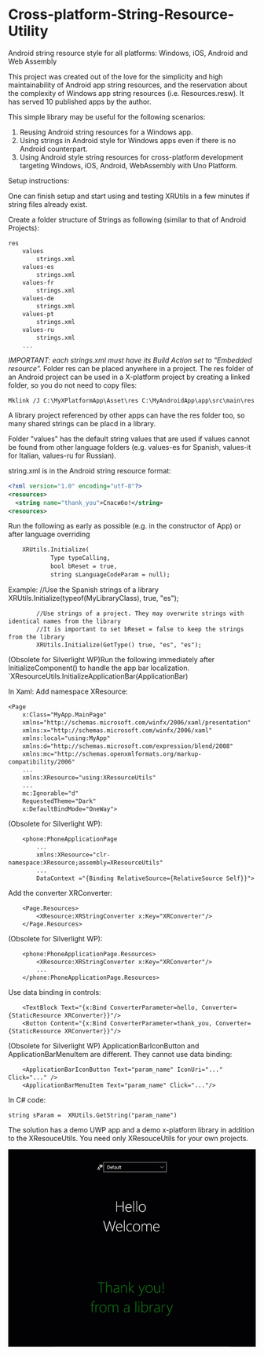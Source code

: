 # Cross-platform-String-Resource-Utility
Android string resource style for all platforms: Windows, iOS, Android and Web Assembly

This project was created out of the love for the simplicity and high maintainability of Android app string resources, and the reservation about the complexity of Windows app string resources (i.e. Resources.resw).  It has served 10 published apps by the author. 

This simple library may be useful for the following scenarios:
1. Reusing Android string resources for a Windows app.
2. Using strings in Android style for Windows apps even if there is no Android counterpart. 
3. Using Android style string resources  for cross-platform development targeting Windows, iOS, Android, WebAssembly with Uno Platform.

Setup instructions:

One can finish setup and start using and testing XRUtils in a few minutes if string files already exist.

Create a folder structure of Strings as following (similar to that of Android Projects):

	res
		values
			strings.xml
		values-es
			strings.xml
		values-fr
			strings.xml
		values-de
			strings.xml
		values-pt
			strings.xml
		values-ru
			strings.xml
		...
*IMPORTANT: each strings.xml must have its Build Action set to "Embedded resource".*
Folder res can be placed anywhere in a project. 
The res folder of an Android project can be used in a X-platform project by creating a linked folder, so you do not need to copy files:
```	
Mklink /J C:\MyXPlatformApp\Asset\res C:\MyAndroidApp\app\src\main\res
```
A library project referenced by other apps can have the res folder too, so many shared strings can be placd in a library. 

Folder "values" has the default string values that are used if values cannot be found from other language folders 
(e.g. values-es for Spanish, values-it for Italian, values-ru for Russian).

string.xml is in the Android string resource format:
```xml
<?xml version="1.0" encoding="utf-8"?>
<resources>
  <string name="thank_you">Спасибо!</string>
<resources>
```
Run the following as early as possible (e.g. in the constructor of App) or after language overriding
```xml
	XRUtils.Initialize(
            Type typeCalling,
            bool bReset = true,
            string sLanguageCodeParam = null);
```	    
Example:
            //Use the Spanish strings of a library
            XRUtils.Initialize(typeof(MyLibraryClass), true, "es");

            //Use strings of a project. They may overwrite strings with identical names from the library
            //It is important to set bReset = false to keep the strings from the library
			XRUtils.Initialize(GetType() true, "es", "es");   
	
(Obsolete for Silverlight WP)Run the following immediately after InitializeComponent() to handle the app bar localization. 
	`XResourceUtils.InitializeApplicationBar(ApplicationBar) 

In Xaml:
Add namespace XResource:
```
<Page
    x:Class="MyApp.MainPage"
    xmlns="http://schemas.microsoft.com/winfx/2006/xaml/presentation"
    xmlns:x="http://schemas.microsoft.com/winfx/2006/xaml"
    xmlns:local="using:MyApp"
    xmlns:d="http://schemas.microsoft.com/expression/blend/2008"
    xmlns:mc="http://schemas.openxmlformats.org/markup-compatibility/2006"
	...
    xmlns:XResource="using:XResourceUtils"
	...
    mc:Ignorable="d"
    RequestedTheme="Dark"
    x:DefaultBindMode="OneWay">
```

(Obsolete for Silverlight WP):
```
	<phone:PhoneApplicationPage
		...
		xmlns:XResource="clr-namespace:XResource;assembly=XResourceUtils"
		...
		DataContext ="{Binding RelativeSource={RelativeSource Self}}">
```

Add the converter XRConverter:
```
    <Page.Resources>
        <XResource:XRStringConverter x:Key="XRConverter"/>    
    </Page.Resources>
```

(Obsolete for Silverlight WP):
```
    <phone:PhoneApplicationPage.Resources>
        <XResource:XRStringConverter x:Key="XRConverter"/>
		...
    </phone:PhoneApplicationPage.Resources>
```

Use data binding in controls:
```
	<TextBlock Text="{x:Bind ConverterParameter=hello, Converter={StaticResource XRConverter}}"/>
	<Button Content="{x:Bind ConverterParameter=thank_you, Converter={StaticResource XRConverter}}"/>
```

(Obsolete for Silverlight WP) ApplicationBarIconButton and ApplicationBarMenuItem are different.  They cannot use data binding:
```    
    <ApplicationBarIconButton Text="param_name" IconUri="..." Click="..." />
    <ApplicationBarMenuItem Text="param_name" Click="..."/>
```

In C# code:
```
string sParam =  XRUtils.GetString("param_name")
```

The solution has a demo UWP app and a demo x-platform library in addition to the XResouceUtils.  You need only XResouceUtils for your own projects. 

![XRUtils Demo App](https://github.com/zipswich/Cross-platform-String-Resource-Utility/blob/master/AppDemo/Assets/xrutils.gif)

			


